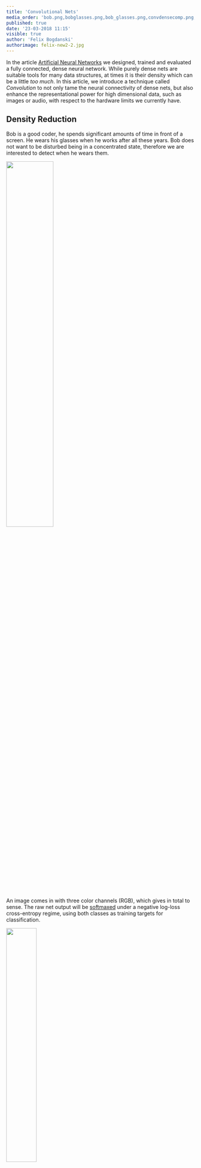 ```yaml
---
title: 'Convolutional Nets'
media_order: 'bob.png,bobglasses.png,bob_glasses.png,convdensecomp.png,felix-new2-2.jpg,neuronsperlayer.png,tensor3daxis.png,bob_filter.png,bobconv.png,deepconvchain_l.png,crew.png,after.png,before.png,cifar.png'
published: true
date: '23-03-2018 11:15'
visible: true
author: 'Felix Bogdanski'
authorimage: felix-new2-2.jpg
---
```


<link rel="stylesheet" href="/user/themes/zen/js/highlight-2/styles/monokai.css">
<script src="/user/themes/zen/js/highlight-2/highlight.pack.js"></script>
<script>hljs.initHighlightingOnLoad();</script>

<!-- KaTex -->
<link rel="stylesheet" href="//cdnjs.cloudflare.com/ajax/libs/KaTeX/0.9.0-alpha2/katex.min.css">
<script src="//cdnjs.cloudflare.com/ajax/libs/KaTeX/0.9.0-alpha2/katex.min.js"></script>
<script>
  window.onload = function() {
      var tex = document.getElementsByClassName("tex");
      Array.prototype.forEach.call(tex, function(el) {
          var inline = el.getAttribute("inline") == "true";
          katex.render(el.getAttribute("data-expr"), el, { displayMode: !inline });
      });
  };
</script>
<!-- /Katex -->

In the article [Artificial Neural Networks](http://www.znctr.com/blog/artificial-neural-networks) we designed, trained and evaluated a fully connected, dense neural network. While purely dense nets are suitable tools for many data structures, at times it is their density which can be a little _too much_. In this article, we introduce a technique called _Convolution_ to not only tame the neural connectivity of dense nets, but also enhance the representational power for high dimensional data, such as images or audio, with respect to the hardware limits we currently have.

## Density Reduction

Bob is a good coder, he spends significant amounts of time in front of a screen. He wears his glasses when he works after all these years. Bob does not want to be disturbed being in a concentrated state, therefore we are interested to detect when he wears them.

<p class="gentle gentle-bottom text-center">
	<img src="/blog/convolutional-nets/bobglasses.png" style="width: 50%;" /><br>
    <span class="tex" inline="true" data-expr="C_{glasses} = \binom{1}{0}, C_{noglasses} = \binom{0}{1}"></span>
</p>

An image comes in <span class="tex" inline="true" data-expr="400^2px"></span> with three color channels (RGB), which gives <span class="tex" inline="true" data-expr="400^2*3=480000px"></span> in total to sense. The raw net output will be [softmaxed](http://www.znctr.com/blog/digit-recognition#softmax) under a negative log-loss cross-entropy regime, using both classes <span class="tex" inline="true" data-expr="C_{(no)glasses}"></span> as training targets for classification.

<p class="gentle gentle-bottom text-center">
	<img src="/blog/convolutional-nets/neuronsperlayer.png" style="width: 40%;" /><br>
</p>

If we use a dense net with layout <span class="tex" inline="true" data-expr="L = [N, N/2, 2]"></span> and the image flattened into a vector, we would need <span class="tex" inline="true" data-expr="480k * 240k + 240k * 2 = 115.200.480.000"></span> weights. A single float number takes 4 bytes on the JVM, so this amount would take roughly 429 GB of RAM. The current high-end GPUs used for visual recognition offer about 24 GB RAM, so we have to reduce the amount of weights. If we cut out the middle layer to have <span class="tex" inline="true" data-expr="L = [N, 2]"></span>, which is the smallest layout possible, we would need <span class="tex" inline="true" data-expr="480k * 2 = 960.000"></span> weights, roughly 4 MB of RAM, which is a manageable size. Imposing a bottleneck, which leads to a simple representation of the input, can be used to reduce weights, indeed, if the model responds well to the drastic narrowing. However, it is obvious that dense layers and high resolution data quickly escalate the _curse of dimension_ and it is not guaranteed that bottlenecks always work. 

<p class="gentle gentle-bottom text-center">
	<img src="/blog/convolutional-nets/convdensecomp.png" style="width: 66%;" /><br>
     <small>The vector on the left is fully connected, leading to <span class="tex" inline="true" data-expr="|Weights|_{Dense} = 8"></span>,<br>whereas the vector on the right is convoluted with <span class="tex" inline="true" data-expr="|Weights|_{Convolutional} = 2"></span></small>
</p>

Another approach to reduce the amount of weights is to use a convolutional layer. While the philosophy of a dense layer is to fully wire a fixed amount of in- and output neurons (<span class="tex" inline="true" data-expr="|In \times Out|"></span>), a convolutional layer dynamically generates output neurons using a field of weights <span class="tex" inline="true" data-expr="F"></span> which is slid over the input with stride <span class="tex" inline="true" data-expr="S"></span>, generating a neuron per step. With this technique, we have more control over the output dimensions and the neural connectivity can be significantly reduced, while too generating a simple version of the input. A fun exercise to the reader is to draw different configurations of <span class="tex" inline="true" data-expr="F, S"></span> and to express dense with convolutional layers. :-)

## Extension to Tensor3D

Now we can convolute vectors to reduce the connectivity, but a vector may be cumbersome to describe our three-dimensional material world, therefore we are interested in extending the technique to the third dimension. 

<p class="gentle gentle-bottom text-center">
	<img src="/blog/convolutional-nets/tensor3daxis.png" style="width: 66%;" /><br>
    <small>A <span class="tex" inline="true" data-expr="Tensor3D"></span> can represent a color image, where RGB channels are bound to the <span class="tex" inline="true" data-expr="Z"></span> axis.</small>
</p>

Let us introduce <span class="tex" inline="true" data-expr="Tensor3D"></span>, which is a cubic volume accessed by coordinate triple <span class="tex" inline="true" data-expr="(X, Y, Z)"></span>. A vector can be embedded in it, say vertically using shape <span class="tex" inline="true" data-expr="(X, Y, Z) = (1, |Vector|, 1)"></span>, a matrix with shape <span class="tex" inline="true" data-expr="(Cols, Rows, 1)"></span> and in our case, a RGB image of Bob with <span class="tex" inline="true" data-expr="(Width, Height, Color)"></span>. The structure is versatile enough to represent other things from our material world, like sound spectra or mesh models.

<p class="gentle gentle-bottom text-center">
	<img src="/blog/convolutional-nets/bobconv.png" style="width: 50%;" /><br>
    <small>Each stride <span class="tex" inline="true" data-expr="S"></span> of weight field <span class="tex" inline="true" data-expr="F"></span> is convoluted to generate a unit in the output tensor, the input <span class="tex" inline="true" data-expr="Z"></span> axis is <span class="tex" inline="true" data-expr="\sum"></span> up.<br>Multiple, independent weight fields <span class="tex" inline="true" data-expr="F_k"></span> can be attached to the input, generating a (deeper) tensor from it.<br><span class="tex" inline="true" data-expr="Conv(Tensor3D(X, Y, Z), F_k, S) \rightarrow Tensor3D(X, Y, Z_k)"></span></small>
</p>

The convolution operator applied on a <span class="tex" inline="true" data-expr="Tensor3D"></span> is much like the vectorial counterpart. The difference is, to generate the output, we slide the weight field <span class="tex" inline="true" data-expr="F"></span> over the input by dimensions <span class="tex" inline="true" data-expr="X, Y"></span> and we add over the <span class="tex" inline="true" data-expr="Z"></span> axis. The term _Deep Learning_ refers to this additive depth of the input volume, since the whole input tensor is flattened into one <span class="tex" inline="true" data-expr="Z"></span> layer of the output tensor, which possibly is even deeper than the input, depending on the number <span class="tex" inline="true" data-expr="k"></span> of independent weight fields <span class="tex" inline="true" data-expr="F_{1..k}"></span> attached. A weight field <span class="tex" inline="true" data-expr="F"></span> senses all dimensions <span class="tex" inline="true" data-expr="X,Y,Z"></span> of the input slice tensor with a dedicated neuron, leading to a number of learnable <span class="tex" inline="true" data-expr="|Weights| = X_F \times Y_F \times Z "></span> per field, and <span class="tex" inline="true" data-expr="|Weights| = X_F \times Y_F \times Z \times k"></span> in total for the layer. The actual convolution of one of the input slice tensors <span class="tex" inline="true" data-expr="T_{S_{XY}}"></span> and field tensor <span class="tex" inline="true" data-expr="F"></span> can be formulated by linearizing both tensors into matrices, <span class="tex" inline="true" data-expr="T_{lin} \cdot F_{lin} = (t_1f_1 + t_2f_2 + ... + t_{XYZ}f_{XYZ}) \equiv 1 \text{ Output Unit}"></span>, regularly multiplying them, while harnessing optimized linear algebra routines (BLAS).

<p class="gentle gentle-bottom text-center">
	<img src="/blog/convolutional-nets/deepconvchain_l.png" style="width: 50%;" /><br>
    <small><span inline="true" class="tex" data-expr="Conv(Conv(Conv(Tensor3D(X, Y, Z), F_1, S_1), F_2, S_2), ...)"></span><br>Multiple convolutional layers can be stacked, usually ending with dense,<br>convolutional or averaging layers and a suitable loss function.</small>
</p>

Now we can chain multiple convolutional layers, leading to architectures which learn more and more simple representations of the input, depending on length and depth of the chain. For visual recognition, the weight fields <span class="tex" inline="true" data-expr="F_{1..k}"></span> usually are small, e. g. <span class="tex" inline="true" data-expr="F(X = 3, Y = 3)"></span>, but numerous <span class="tex" inline="true" data-expr="k"></span> make it deep, and with a stride <span class="tex" inline="true" data-expr="S(X > 1, Y > 1)"></span>, the spatial size of the input can be gradually diminished along the way to the loss function, enforcing compression to highlight features of the respective class to be recognized.

## Visualizing the Learnings

To understand what the convolutional layers actually do inside when learning different classes, we build a small architecture and visualize the activations per <span class="tex" inline="true" data-expr="Z"></span> layer _before_ and _after_ training. Bob works with sharp minded people, and they all wear glasses, and they all don't want to be disturbed when wearing them, so we have a little more pictures for training.

<p class="gentle gentle-bottom text-center">
	<img src="/blog/convolutional-nets/crew.png" style="width: 50%;" /><br>
    <small><span class="tex" inline="true" data-expr="C_{noglasses} = \binom{0}{1}, C_{glasses} = \binom{1}{0}"></span></small>
</p>

The good thing with these avatars is, the different classes are all perfect copies, except the eye region of course. We force the net to actually learn the differences between glasses and no glasses. Otherwise, for our little experiment, the net might lazily learn arbitrary edges to separate, which might not be related to our classification problem at all. This is often the case when the net has too much freedom for too few training samples.

Let us enter Scala land now. First, we load the PNG images of our avatars into tensors:

```scala
import neuroflow.application.plugin.Extensions._
import neuroflow.application.plugin.Notation._
import neuroflow.application.processor.Image._
import neuroflow.core.Activators.Float._
import neuroflow.core._
import neuroflow.dsl.Convolution.autoTupler
import neuroflow.dsl.Implicits._
import neuroflow.dsl._
import neuroflow.nets.gpu.ConvNetwork._

val glasses = new java.io.File(path + "/glasses").list().map { s =>
  (s"glasses-$s", loadTensorRGB(path + "/glasses/" + s).float, ->(1.0f, 0.0f))
}.seq

val noglasses = new java.io.File(path + "/noglasses").list().map { s =>
  (s"noglasses-$s", loadTensorRGB(path + "/noglasses/" + s).float, ->(0.0f, 1.0f))
}.seq
```

The target class vectors are tupled with the images. Then, we find a simple layout under the softmax loss function:

```scala
val f = ReLU

val c0 = Convolution(dimIn = (400, 400, 3), padding = 1, field = 3, stride = 1, filters = 1, activator = f)
val c1 = Convolution(dimIn = c0.dimOut,     padding = 1, field = 3, stride = 1, filters = 1, activator = f)
val c2 = Convolution(dimIn = c1.dimOut,     padding = 1, field = 4, stride = 2, filters = 1, activator = f)
val c3 = Convolution(dimIn = c2.dimOut,     padding = 1, field = 3, stride = 1, filters = 1, activator = f)

val L = c0 :: c1 :: c2 :: c3 :: Dense(2, f) :: SoftmaxLogEntropy()

val μ = 0

implicit val weights = WeightBreeder[Float].normal(Map(
  0 -> (μ, 0.1),  1 -> (μ, 1), 2 -> (μ, 0.1), 3 -> (μ, 1), 4 -> (1E-4, 1E-4)
))

val net = Network(
  layout = L,
  Settings[Float](
    learningRate    =  { case (i, α) => 1E-3 },
    updateRule      =  Momentum(μ = 0.8f),
    batchSize       =  Some(20),
    iterations      =  250
  )
)

/*
             _   __                      ________
            / | / /__  __  ___________  / ____/ /___ _      __
           /  |/ / _ \/ / / / ___/ __ \/ /_  / / __ \ | /| / /
          / /|  /  __/ /_/ / /  / /_/ / __/ / / /_/ / |/ |/ /
         /_/ |_/\___/\__,_/_/   \____/_/   /_/\____/|__/|__/
                                                            1.6.2


            Network : neuroflow.nets.gpu.ConvNetwork

            Weights : 80.061 (≈ 0,305408 MB)
          Precision : Single

               Loss : neuroflow.core.SoftmaxLogEntropy
             Update : neuroflow.core.Momentum

             Layout : 402*402*3 ~> [3*3 : 1*1] ~> 400*400*1 (ReLU)
                      402*402*1 ~> [3*3 : 1*1] ~> 400*400*1 (ReLU)
                      402*402*1 ~> [4*4 : 2*2] ~> 200*200*1 (ReLU)
                      202*202*1 ~> [3*3 : 1*1] ~> 200*200*1 (ReLU)
                      2 Dense (ReLU)






         O O O O O O O O O O      O O O O O O O O O O
         O O O O O O O O O O      O O O O O O O O O O
         O O O O O O O O O O      O O O O O O O O O O      O O O O O      O O O O O
         O O O O O O O O O O      O O O O O O O O O O      O O O O O      O O O O O
         O O O O O O O O O O      O O O O O O O O O O      O O O O O      O O O O O          O
         O O O O O O O O O O      O O O O O O O O O O      O O O O O      O O O O O          O
         O O O O O O O O O O      O O O O O O O O O O      O O O O O      O O O O O
         O O O O O O O O O O      O O O O O O O O O O      O O O O O      O O O O O
         O O O O O O O O O O      O O O O O O O O O O
         O O O O O O O O O O      O O O O O O O O O O
         
*/

```

Our network is a shallow conv net, with a 2d-dense layer before the loss function, leading to 80.061 weights, which is a huge reduction, compared to the smallest dense net possible with 960.000 weights. Remember we want to enforce compression, so we attach only one filter per layer. The <span class="tex" inline="true" data-expr="ReLU"></span> activator is often used with convolutional nets (we discussed it [already](http://www.znctr.com/blog/neural-pokemon#relu)). A little padding is added to keep output sizes even. Next, we need to get images out of the layers.

```scala
def writeLayers(): Unit = {
  samples.foreach {
    case (id, xs, ys) =>
      val t0 = (net Ω c0).apply(xs)
      val t1 = (net Ω c1).apply(xs)
      val t2 = (net Ω c2).apply(xs)
      val t3 = (net Ω c3).apply(xs)
      val i0s = imagesFromTensor3D(t0)
      val i1s = imagesFromTensor3D(t1)
      val i2s = imagesFromTensor3D(t2)
      val i3s = imagesFromTensor3D(t3)
      i0s.zipWithIndex.foreach { case (img, idx) => writeImage(img, path + s"/c0-$idx-$id", PNG) }
      i1s.zipWithIndex.foreach { case (img, idx) => writeImage(img, path + s"/c1-$idx-$id", PNG) }
      i2s.zipWithIndex.foreach { case (img, idx) => writeImage(img, path + s"/c2-$idx-$id", PNG) }
      i3s.zipWithIndex.foreach { case (img, idx) => writeImage(img, path + s"/c3-$idx-$id", PNG) }
  }
}
```

The focus <span class="tex" inline="true" data-expr="\Omega"></span> does exactly this, it gives us the raw activations of a layer <span class="tex" inline="true" data-expr="c_i"></span> as tensor <span class="tex" inline="true" data-expr="t_i"></span>, and for each <span class="tex" inline="true" data-expr="Z"></span> layer of <span class="tex" inline="true" data-expr="t_i"></span>, a grayscale PNG image <span class="tex" inline="true" data-expr="i_{i_i}"></span> is written to file. What does it look like for <span class="tex" inline="true" data-expr="c_2"></span> before training?

<p class="gentle gentle-bottom text-center">
	<img src="/blog/convolutional-nets/before.png" style="width: 50%;" /><br>
</p>

Not much to see here, the weights sum out each other, since we initialized them drawn from normal distribution with symmetry at <span class="tex" inline="true" data-expr="\mu = 0"></span>. Now the net has all freedom to decide which regions are important for the classification. Then, we train for a few epochs and look again:

<p class="gentle gentle-bottom text-center">
	<img src="/blog/convolutional-nets/after.png" style="width: 50%;" /><br>
</p>

The net decided to highlight the eye region most. Sure, all regions are boosted by the weights since the size of the field is small and responsible for generating the whole output, but the average focus is on the eye region, compared to the neck, mouth, nose and forehead regions. This simplification makes it easier for the last fully connected layer to decide whether the input wears glasses. When it comes to images, a convolutional network is a graphical filter capable of learning.

## Representational Power

When I first heard about the curse of dimensionality dense neural networks bring, I thought that it might be only a matter of time until more powerful parallel processing units with enough of memory would be available, to overcome these limits. I think of a <strong>Quantum Processing Unit</strong> (QPU), with which I could train large images and other high dimensional data, using nothing but purely dense nets. I like the idea, because I find them a little more plausible on the biological level, e. g. why would a lazy organism chop and copy inputs several times, like the convolution operator does?

<p class="gentle gentle-bottom text-center">
	<img src="/blog/convolutional-nets/cifar.png" style="width: 50%;" /><br>
    <small>The CIFAR set has 50.000 color images for training and 10.000 for testing from 10 classes á <span class="tex" inline="true" data-expr="32^2px"></span> and is a fast benchmark,<br>since deep models (>1 million weights) can be trained in a few hours on a Tesla P100 or a 1080Ti.</small>
</p>

So I started experiments with the CIFAR set and pure dense nets, and it seems there is a natural limit for dense nets when it comes to generalization on high dimensional data under a bottleneck. A dense net would be able to perfectly learn all 50k training images, but I couldn't get the recognition rates beyond 50 % on the test set. The size of the bottleneck was not really important, I tried several configurations, with as much weights as my GT750M would allow. Pictures were not enhanced in pre-processing steps. Instead, with a 9-layer deep convolutional network from scratch, I could get the rates over 70 % for the test set, which is decent. I only know of dense nets with _heavily pre-processed_ CIFAR images (contrast enhancing et al), which get close to this region. Conv nets, which are tuned by teams to the CIFAR challenge with up to 1000 layers, are somewhere in the 9X% area. My experiment shows that convolutional layers learn simple representations of features, like a graphical preprocessor or filter, and therefore have more representational power for high-dimensional data than dense nets, otherwise they couldn't be better on the raw, unenhanced test set, at least with the hardware we currently have. As a musician, I am interested in audio stuff too, so let's see what's next. (Spiking Neural Nets? :o))

Thanks for reading.